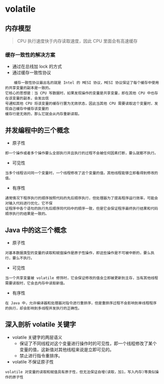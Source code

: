 # volatile

## 内存模型
> CPU 执行速度快于内存读取速度，因此 CPU 里面会有高速缓存
### 缓存一致性的解决方案
- 通过在总线加 lock 的方式
- 通过缓存一致性协议
```
    缓存一致性协议最出名的就是 Intel 的 MESI 协议，MESI 协议保证了每个缓存中使用的共享变量的副本是一致的。
它核心的思想是：当 CPU 写数据时，如果发现操作的变量是共享变量，即在其他 CPU 中也存在该变量的副本，会发出信
号通知其他 CPU 将该变量的缓存行置为无效状态，因此当其他 CPU 需要读取这个变量时，发现自己缓存中缓存该变量的
缓存行是无效的，那么它就会从内存重新读取。
```

## 并发编程中的三个概念
- 原子性
```
即一个操作或者多个操作要么全部执行并且执行的过程不会被任何因素打断，要么就都不执行。
```
- 可见性
```
当多个线程访问同一个变量时，一个线程修改了这个变量的值，其他线程能够立即看得到修改的值。
```
- 有序性
```
通常情况下程序执行的顺序按照代码的先后顺序执行，但处理器为了提高程序运行效率，可能会对输入代码进行优化，它不保
证程序中各个语句的执行先后顺序同代码中的顺序一致，但是它会保证程序最终执行结果和代码顺序执行的结果是一致的。
```

## Java 中的这三个概念
- 原子性
```
对基本数据类型的变量的读取和赋值操作是原子性操作，即这些操作是不可被中断的，要么执行，要么不执行。 
```
- 可见性
```
当一个共享变量被 volatile 修饰时，它会保证修改的值会立即被更新到主存，当有其他线程需要读取时，它会去内存中读取新值。
```
- 有序性
```
在 Java 中，允许编译器和处理器对指令进行重排序，但是重排序过程不会影响到单线程程序的执行，却会影响到多线程并发执行的正确性。
```

## 深入剖析 volatile 关键字
- volatile 关键字的两层语义
    + 保证了不同线程对这个变量进行操作时的可见性，即一个线程修改了某个变量的值，这新值对其他线程来说是立即可见的。
    + 禁止进行指令重排序。
- volatile 不保证原子性
``` 
volatile 对变量的读取和赋值具有原子性，但无法保证自增(读取，加1，写入内存)等类似操作的原子性
```
